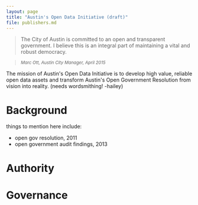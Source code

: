 ```yaml
---
layout: page
title: "Austin's Open Data Initiative (draft)"
file: publishers.md
---
```


> The City of Austin is committed to an open and transparent government. I believe this is an integral part of maintaining a vital and robust democracy.

> <em><small>Marc Ott, Austin City Manager, April 2015</small></em>

The mission of Austin's Open Data Initiative is to develop high value, reliable open data assets and transform Austin's Open Government Resolution from vision into reality. (needs wordsmithing! -hailey)

# Background

things to mention here include: 
- open gov resolution, 2011
- open government audit findings, 2013

# Authority

# Governance

